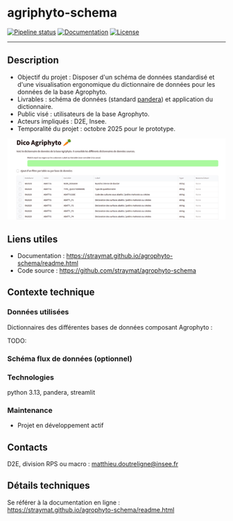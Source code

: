 # agriphyto-schema

[![Pipeline status](https://github.com/straymat/agrophyto-schema/actions/workflows/ci.yml/badge.svg)](https://github.com/straymat/agrophyto-schema/actions)
[![Documentation](https://img.shields.io/badge/docs-latest-blue.svg)](https://straymat.github.io/agrophyto-schema/readme.html)
[![License](https://img.shields.io/gitlab/license/strayMat/agriphyto-schema)](https://gitlab.com/strayMat/agriphyto-schema/-/blob/main/LICENSE)

---

## Description

- Objectif du projet : Disposer d'un schéma de données standardisé et d'une visualisation ergonomique du dictionnaire de données pour les données de la base Agrophyto.
- Livrables : schéma de données (standard [pandera](https://pandera.readthedocs.io/en/stable/)) et application du dictionnaire.
- Public visé : utilisateurs de la base Agrophyto.
- Acteurs impliqués : D2E, Insee.
- Temporalité du projet : octobre 2025 pour le prototype. 

![Aperçu du projet](docs/source/_static/app_capture.png)

## Liens utiles

- Documentation : https://straymat.github.io/agrophyto-schema/readme.html
- Code source : https://github.com/straymat/agrophyto-schema

## Contexte technique

### Données utilisées

Dictionnaires des différentes bases de données composant Agrophyto : 

TODO: 

### Schéma flux de données (optionnel)

### Technologies

python 3.13, pandera, streamlit

### Maintenance

- Projet en développement actif

## Contacts

D2E, division RPS ou macro : matthieu.doutreligne@insee.fr

## Détails techniques 

Se référer à la documentation en ligne : https://straymat.github.io/agrophyto-schema/readme.html